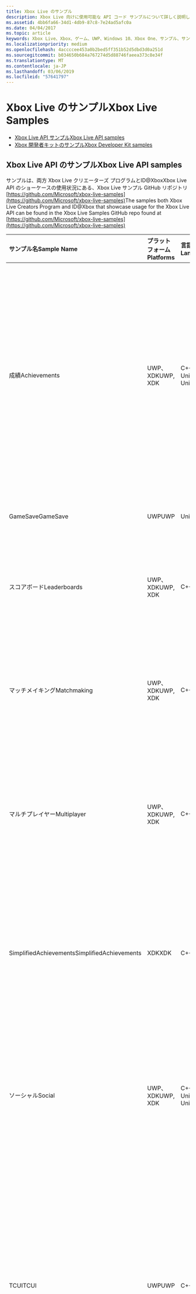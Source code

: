 ```yaml
---
title: Xbox Live のサンプル
description: Xbox Live 向けに使用可能な API コード サンプルについて詳しく説明します。
ms.assetid: 4bb6fa66-34d1-4db9-87c8-7e24ad5afc0a
ms.date: 04/04/2017
ms.topic: article
keywords: Xbox Live、Xbox、ゲーム、UWP、Windows 10、Xbox One、サンプル、サンプル
ms.localizationpriority: medium
ms.openlocfilehash: 4accccee453a0b2bed5ff351b52d5dbd3d0a251d
ms.sourcegitcommit: b034650b684a767274d5d88746faeea373c8e34f
ms.translationtype: MT
ms.contentlocale: ja-JP
ms.lasthandoff: 03/06/2019
ms.locfileid: "57641797"
---
```

# <a name="xbox-live-samples"></a><span data-ttu-id="d1f15-104">Xbox Live のサンプル</span><span class="sxs-lookup"><span data-stu-id="d1f15-104">Xbox Live Samples</span></span>

* [<span data-ttu-id="d1f15-105">Xbox Live API サンプル</span><span class="sxs-lookup"><span data-stu-id="d1f15-105">Xbox Live API samples</span></span>](#xbox-live-api-samples)
* [<span data-ttu-id="d1f15-106">Xbox 開発者キットのサンプル</span><span class="sxs-lookup"><span data-stu-id="d1f15-106">Xbox Developer Kit samples</span></span>](#xdk-samples)

## <a name="xbox-live-api-samples"></a><span data-ttu-id="d1f15-107">Xbox Live API のサンプル</span><span class="sxs-lookup"><span data-stu-id="d1f15-107">Xbox Live API samples</span></span>
<span data-ttu-id="d1f15-108">サンプルは、両方 Xbox Live クリエーターズ プログラムとID@XboxXbox Live API のショーケースの使用状況にある、Xbox Live サンプル GitHub リポジトリ [https://github.com/Microsoft/xbox-live-samples](https://github.com/Microsoft/xbox-live-samples)</span><span class="sxs-lookup"><span data-stu-id="d1f15-108">The samples both Xbox Live Creators Program and ID@Xbox that showcase usage for the Xbox Live API can be found in the Xbox Live Samples GitHub repo found at [https://github.com/Microsoft/xbox-live-samples](https://github.com/Microsoft/xbox-live-samples)</span></span>

| <span data-ttu-id="d1f15-109">サンプル名</span><span class="sxs-lookup"><span data-stu-id="d1f15-109">Sample Name</span></span>             | <span data-ttu-id="d1f15-110">プラットフォーム</span><span class="sxs-lookup"><span data-stu-id="d1f15-110">Platforms</span></span> | <span data-ttu-id="d1f15-111">言語</span><span class="sxs-lookup"><span data-stu-id="d1f15-111">Languages</span></span>                     | <span data-ttu-id="d1f15-112">説明</span><span class="sxs-lookup"><span data-stu-id="d1f15-112">Description</span></span>                                                                                                                                                                                                           |
|:------------------------|:----------|:------------------------------|:----------------------------------------------------------------------------------------------------------------------------------------------------------------------------------------------------------------------|
| <span data-ttu-id="d1f15-113">成績</span><span class="sxs-lookup"><span data-stu-id="d1f15-113">Achievements</span></span>            | <span data-ttu-id="d1f15-114">UWP、XDK</span><span class="sxs-lookup"><span data-stu-id="d1f15-114">UWP, XDK</span></span> | <span data-ttu-id="d1f15-115">C++11、Unity</span><span class="sxs-lookup"><span data-stu-id="d1f15-115">C++11, Unity</span></span>                   | <span data-ttu-id="d1f15-116">サインインしている Xbox LIVE ユーザーの実績情報を取得し、ユーザーの統計情報を変更するイベントを送信して実績を獲得する方法を示します。</span><span class="sxs-lookup"><span data-stu-id="d1f15-116">Shows you how to get achievement information for a signed-in Xbox LIVE user and send an event that changes the user’s statistics which can lead to earning an achievement.</span></span> |
| <span data-ttu-id="d1f15-117">GameSave</span><span class="sxs-lookup"><span data-stu-id="d1f15-117">GameSave</span></span>                | <span data-ttu-id="d1f15-118">UWP</span><span class="sxs-lookup"><span data-stu-id="d1f15-118">UWP</span></span>      | <span data-ttu-id="d1f15-119">Unity</span><span class="sxs-lookup"><span data-stu-id="d1f15-119">Unity</span></span>                          | <span data-ttu-id="d1f15-120">接続ストレージの使用方法を示します。</span><span class="sxs-lookup"><span data-stu-id="d1f15-120">Shows you how use Connected Storage</span></span> |
| <span data-ttu-id="d1f15-121">スコアボード</span><span class="sxs-lookup"><span data-stu-id="d1f15-121">Leaderboards</span></span>            | <span data-ttu-id="d1f15-122">UWP、XDK</span><span class="sxs-lookup"><span data-stu-id="d1f15-122">UWP, XDK</span></span> | <span data-ttu-id="d1f15-123">C++11</span><span class="sxs-lookup"><span data-stu-id="d1f15-123">C++11</span></span>                          | <span data-ttu-id="d1f15-124">ランキング情報を取得および変更する方法を示します。</span><span class="sxs-lookup"><span data-stu-id="d1f15-124">Shows you how to get and change leaderboard information</span></span> |
| <span data-ttu-id="d1f15-125">マッチメイキング</span><span class="sxs-lookup"><span data-stu-id="d1f15-125">Matchmaking</span></span>             | <span data-ttu-id="d1f15-126">UWP、XDK</span><span class="sxs-lookup"><span data-stu-id="d1f15-126">UWP, XDK</span></span> | <span data-ttu-id="d1f15-127">C++11</span><span class="sxs-lookup"><span data-stu-id="d1f15-127">C++11</span></span>                          | <span data-ttu-id="d1f15-128">一般的なマッチメイキング シナリオを管理するための API のセットを使用する方法を示します。</span><span class="sxs-lookup"><span data-stu-id="d1f15-128">Shows you how to use a set of APIs for managing common matchmaking scenarios.</span></span> |
| <span data-ttu-id="d1f15-129">マルチプレイヤー</span><span class="sxs-lookup"><span data-stu-id="d1f15-129">Multiplayer</span></span>             | <span data-ttu-id="d1f15-130">UWP、XDK</span><span class="sxs-lookup"><span data-stu-id="d1f15-130">UWP, XDK</span></span> | <span data-ttu-id="d1f15-131">C++11</span><span class="sxs-lookup"><span data-stu-id="d1f15-131">C++11</span></span>                          | <span data-ttu-id="d1f15-132">一般的なマルチプレイヤー シナリオを管理するための API のセットを使用する方法を示します。</span><span class="sxs-lookup"><span data-stu-id="d1f15-132">Shows you how to use a set of APIs for managing common multiplayer scenarios.</span></span> |
| <span data-ttu-id="d1f15-133">SimplifiedAchievements</span><span class="sxs-lookup"><span data-stu-id="d1f15-133">SimplifiedAchievements</span></span>  | <span data-ttu-id="d1f15-134">XDK</span><span class="sxs-lookup"><span data-stu-id="d1f15-134">XDK</span></span>      | <span data-ttu-id="d1f15-135">C++11</span><span class="sxs-lookup"><span data-stu-id="d1f15-135">C++11</span></span>                          | <span data-ttu-id="d1f15-136">サインインしている Xbox LIVE ユーザーの実績情報を取得し、実績を獲得する API を呼び出す方法を示します。</span><span class="sxs-lookup"><span data-stu-id="d1f15-136">Shows you how to get achievement information for a signed-in Xbox LIVE user and call an API to earn an achievement.</span></span> |
| <span data-ttu-id="d1f15-137">ソーシャル</span><span class="sxs-lookup"><span data-stu-id="d1f15-137">Social</span></span>                  | <span data-ttu-id="d1f15-138">UWP、XDK</span><span class="sxs-lookup"><span data-stu-id="d1f15-138">UWP, XDK</span></span> | <span data-ttu-id="d1f15-139">C++11、Unity</span><span class="sxs-lookup"><span data-stu-id="d1f15-139">C++11, Unity</span></span>                   | <span data-ttu-id="d1f15-140">Xbox LIVE Social API を使用して Xbox LIVE ユーザーのソーシャル関係を取得する方法を示します。</span><span class="sxs-lookup"><span data-stu-id="d1f15-140">Shows you how to get an Xbox LIVE user’s social relationships using the Xbox LIVE Social API.</span></span> |
| <span data-ttu-id="d1f15-141">TCUI</span><span class="sxs-lookup"><span data-stu-id="d1f15-141">TCUI</span></span>                    | <span data-ttu-id="d1f15-142">UWP</span><span class="sxs-lookup"><span data-stu-id="d1f15-142">UWP</span></span>      | <span data-ttu-id="d1f15-143">C++11</span><span class="sxs-lookup"><span data-stu-id="d1f15-143">C++11</span></span>                          | <span data-ttu-id="d1f15-144">ストック UI である、タイトルが呼び出せる UI を使用する方法を示します。これらの UI を使用して、フレンドの招待やユーザー選択ウィンドウの表示など、一般的なシナリオを実行できます。</span><span class="sxs-lookup"><span data-stu-id="d1f15-144">Shows you how to use the title callable UI which is stock UI that you can use to do common scenarios such as inviting a friend, showing a people picker, etc.</span></span> |
| <span data-ttu-id="d1f15-145">TitleStorage</span><span class="sxs-lookup"><span data-stu-id="d1f15-145">TitleStorage</span></span>            | <span data-ttu-id="d1f15-146">UWP、XDK</span><span class="sxs-lookup"><span data-stu-id="d1f15-146">UWP, XDK</span></span> | <span data-ttu-id="d1f15-147">C++11</span><span class="sxs-lookup"><span data-stu-id="d1f15-147">C++11</span></span>                          | <span data-ttu-id="d1f15-148">タイトル ストレージ サービスでクォータ情報とディレクトリのリストをクエリする方法や、ファイルをダウンロード、アップロード、および削除する方法を示します。</span><span class="sxs-lookup"><span data-stu-id="d1f15-148">Shows you how to query the Title Storage service for quota information and directory listings, as well as download, upload and delete files.</span></span> |

## <a name="xdk-samples"></a><span data-ttu-id="d1f15-149">XDK のサンプル</span><span class="sxs-lookup"><span data-stu-id="d1f15-149">XDK samples</span></span>
<span data-ttu-id="d1f15-150">一部の Xbox Live サンプルを含む XDK サンプルは、GDN でホストされています。</span><span class="sxs-lookup"><span data-stu-id="d1f15-150">The XDK samples including some Xbox Live samples are hosted on GDNP.</span></span> <span data-ttu-id="d1f15-151">アクセスするには、担当のデベロッパー アカウント マネージャーにお問い合わせください。</span><span class="sxs-lookup"><span data-stu-id="d1f15-151">Contact your developer account manager for access.</span></span>
